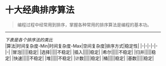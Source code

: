 # 十大经典排序算法  
> 编程过程中经常用到排序，掌握各种常用的排序算法是编程的基本功。  

---
*下表是各个排序法的类比*  
|算法|时间复杂度-Min|时间复杂度-Max|空间复杂度|排序方式|稳定性|
|-|-|-|-|-|-|
|冒泡|||||稳定|
|选择|||||不稳定|
|插入|||||稳定|
|希尔|||||不稳定|
|归并|||||稳定|
|快速|||||不稳定|
|堆|||||不稳定|
|计数|||||稳定|
|桶|||||稳定|
|基数|||||稳定|